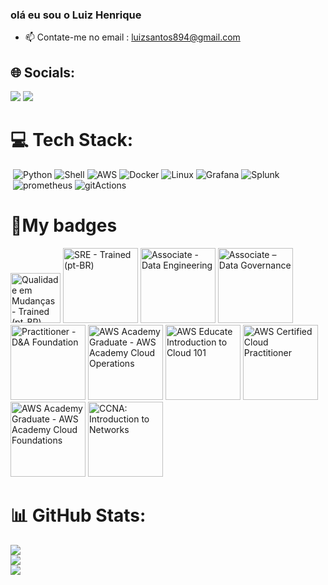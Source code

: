 ### olá eu sou o Luiz Henrique 

- 📫 Contate-me no email : luizsantos894@gmail.com

## 🌐 Socials:
  <div> 
   <a target="_blank" href="https://www.linkedin.com/in/luiz-henrique-1759181a0/" ><img src="https://img.shields.io/badge/-LinkedIn-%230077B5?style=for-the-badge&logo=linkedin&logoColor=white"   target="_blank"></a> 
    <a target="_blank" href="https://luiz-h3nrique.github.io/" ><img src="https://img.shields.io/badge/website-000000?style=for-the-badge&logo=About.me&logoColor=white"></a> 

# 💻 Tech Stack:
  ![]() ![Python](https://img.shields.io/badge/Python-14354C?style=for-the-badge&logo=python&logoColor=white) ![Shell](https://img.shields.io/badge/Shell_Script-121011?style=for-the-badge&logo=gnu-bash&logoColor=white) ![AWS](https://img.shields.io/badge/Amazon_AWS-232F3E?style=for-the-badge&logo=amazon-aws&logoColor=white) ![Docker](https://img.shields.io/badge/Docker-2496ED?style=for-the-badge&logo=docker&logoColor=white)  ![Linux](https://img.shields.io/badge/Linux-E34F26?style=for-the-badge&logo=linux&logoColor=black) ![Grafana](https://img.shields.io/badge/Grafana-F2F4F9?style=for-the-badge&logo=grafana&logoColor=orange&labelColor=F2F4F9) ![Splunk](https://img.shields.io/badge/Splunk-000000?style=for-the-badge&logo=Splunk&logoColor=white)<br>
  ![]() ![prometheus](https://img.shields.io/badge/Prometheus-E6522C?style=for-the-badge&logo=Prometheus&logoColor=white) ![gitActions](https://img.shields.io/badge/GitHub_Actions-2088FF?style=for-the-badge&logo=github-actions&logoColor=white) 

#  🏅My badges


<!--START_SECTION:badges-->
<a href="https://www.credly.com/badges/c343b686-c89b-4e0c-846e-f3ecbd2e6e64" title="Qualidade em Mudanças - Trained (pt-BR)"><img src="https://images.credly.com/size/80x80/images/e9d62c8e-b435-4cc4-a4f3-3b86d6ba1afb/blob" alt="Qualidade em Mudanças - Trained (pt-BR)" width="80" height="80"></a>
<a href="https://www.credly.com/badges/a71db5ed-a93c-44e8-a7af-6a67a341686b" title="SRE - Trained (pt-BR)"><img src="https://images.credly.com/size/80x80/images/7c7fb461-8436-40ba-a25e-4df872095103/image.png" alt="SRE - Trained (pt-BR)" width="120" height="120"></a>
<a href="https://www.credly.com/badges/16dbf300-0e00-46cf-9e63-2d1b244b1c3a" title="Associate - Data Engineering"><img src="https://images.credly.com/size/80x80/images/27224c08-f61c-4d82-b929-325f96af326a/image.png" alt="Associate - Data Engineering" width="120" height="120"></a>
<a href="https://www.credly.com/badges/841bff8f-0aa8-4997-a6a1-a081ab060a80" title="Associate – Data Governance"><img src="https://images.credly.com/size/80x80/images/998c20d8-43cb-44d7-a2bd-dc4145f17d56/image.png" alt="Associate – Data Governance" width="120" height="120"></a>
<a href="https://www.credly.com/badges/3533adf5-85e6-4ac0-b391-7ad9083d45ff" title="Practitioner - D&A Foundation"><img src="https://images.credly.com/size/80x80/images/3151b077-3f06-49e8-b319-e4ef69bb19ec/image.png" alt="Practitioner - D&A Foundation" width="120" height="120"></a>
<a href="https://www.credly.com/badges/d25f1c3d-cf55-46ec-b1ee-c8d4b75801f1" title="AWS Academy Graduate - AWS Academy Cloud Operations"><img src="https://images.credly.com/size/80x80/images/fa80f3f2-0383-4d44-8c14-099e2eb3be36/image.png" alt="AWS Academy Graduate - AWS Academy Cloud Operations" width="120" height="120"></a>
<a href="https://www.credly.com/badges/da68a0d0-2dcc-4017-9f31-b0537d61a0ee" title="AWS Educate Introduction to Cloud 101"><img src="https://images.credly.com/size/80x80/images/8d67bbf4-128b-4141-b5f1-1bc61bbfbaa6/image.png" alt="AWS Educate Introduction to Cloud 101" width="120" height="120"></a>
<a href="https://www.credly.com/badges/0b94f83a-a502-46c4-8a66-68f44487ea80" title="AWS Certified Cloud Practitioner"><img src="https://images.credly.com/size/80x80/images/00634f82-b07f-4bbd-a6bb-53de397fc3a6/image.png" alt="AWS Certified Cloud Practitioner" width="120" height="120"></a>
<a href="https://www.credly.com/badges/cef210a5-5939-4be7-a52e-42ad71b477c8" title="AWS Academy Graduate - AWS Academy Cloud Foundations"><img src="https://images.credly.com/size/80x80/images/73e4a58b-a8ef-41a3-a7db-9183dd269882/image.png" alt="AWS Academy Graduate - AWS Academy Cloud Foundations" width="120" height="120"></a>
<a href="https://www.credly.com/badges/1e6f372e-7b53-46e7-ab21-1098e93eb195" title="CCNA: Introduction to Networks"><img src="https://images.credly.com/size/80x80/images/70d71df5-f3dc-4380-9b9d-f22513a70417/CCNAITN__1_.png" alt="CCNA: Introduction to Networks" width="120" height="120"></a>
<!--END_SECTION:badges-->

  
  # 📊 GitHub Stats:
![](https://github-readme-stats.vercel.app/api?username=Luiz-H3nrique&theme=omni&hide_border=false&include_all_commits=true&count_private=true)<br/>
![](https://github-readme-streak-stats.herokuapp.com/?user=Luiz-H3nrique&theme=omni&hide_border=false)<br/>
![](https://github-readme-stats.vercel.app/api/top-langs/?username=Luiz-H3nrique&theme=omni&hide_border=false&include_all_commits=true&count_private=true&layout=compact)

